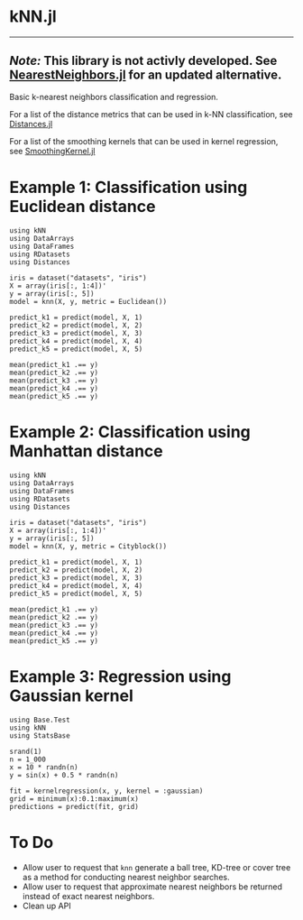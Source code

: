 kNN.jl
======
---
_*Note:*_ This library is not activly developed. See [NearestNeighbors.jl](https://github.com/KristofferC/NearestNeighbors.jl) for an updated alternative.
---
Basic k-nearest neighbors classification and regression.

For a list of the distance metrics that can be used in k-NN classification, see [Distances.jl](https://github.com/JuliaStats/Distances.jl)

For a list of the smoothing kernels that can be used in kernel regression, see [SmoothingKernel.jl](https://github.com/johnmyleswhite/SmoothingKernels.jl)

# Example 1: Classification using Euclidean distance

    using kNN
    using DataArrays
    using DataFrames
    using RDatasets
    using Distances

    iris = dataset("datasets", "iris")
    X = array(iris[:, 1:4])'
    y = array(iris[:, 5])
    model = knn(X, y, metric = Euclidean())

    predict_k1 = predict(model, X, 1)
    predict_k2 = predict(model, X, 2)
    predict_k3 = predict(model, X, 3)
    predict_k4 = predict(model, X, 4)
    predict_k5 = predict(model, X, 5)

    mean(predict_k1 .== y)
    mean(predict_k2 .== y)
    mean(predict_k3 .== y)
    mean(predict_k4 .== y)
    mean(predict_k5 .== y)

# Example 2: Classification using Manhattan distance

    using kNN
    using DataArrays
    using DataFrames
    using RDatasets
    using Distances

    iris = dataset("datasets", "iris")
    X = array(iris[:, 1:4])'
    y = array(iris[:, 5])
    model = knn(X, y, metric = Cityblock())

    predict_k1 = predict(model, X, 1)
    predict_k2 = predict(model, X, 2)
    predict_k3 = predict(model, X, 3)
    predict_k4 = predict(model, X, 4)
    predict_k5 = predict(model, X, 5)

    mean(predict_k1 .== y)
    mean(predict_k2 .== y)
    mean(predict_k3 .== y)
    mean(predict_k4 .== y)
    mean(predict_k5 .== y)

# Example 3: Regression using Gaussian kernel

    using Base.Test
    using kNN
    using StatsBase

    srand(1)
    n = 1_000
    x = 10 * randn(n)
    y = sin(x) + 0.5 * randn(n)

    fit = kernelregression(x, y, kernel = :gaussian)
    grid = minimum(x):0.1:maximum(x)
    predictions = predict(fit, grid)

# To Do

* Allow user to request that `knn` generate a ball tree, KD-tree or cover tree as a method for conducting nearest neighbor searches.
* Allow user to request that approximate nearest neighbors be returned instead of exact nearest neighbors.
* Clean up API
